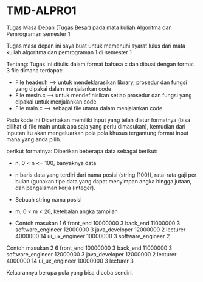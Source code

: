 # TMD-ALPRO1
Tugas Masa Depan (Tugas Besar) pada mata kuliah Algoritma dan Pemrograman semester 1

Tugas masa depan ini saya buat untuk memenuhi syarat lulus dari mata kuliah algoritma dan pemrograman 1 di semester 1

Tentang:
Tugas ini ditulis dalam format bahasa c dan dibuat dengan format 3 file dimana terdapat:
- File header.h --> untuk mendeklarasikan library, prosedur dan fungsi yang dipakai dalam menjalankan code
- File mesin.c --> untuk mendefinisikan setiap prosedur dan fungsi yang dipakai untuk menjalankan code
- File main.c --> sebagai file utama dalam menjalankan code

Pada kode ini Diceritakan memiliki input yang telah diatur formatnya (bisa dilihat di file main untuk apa saja yang perlu dimasukan), kemudian dari inputan itu akan mengeluarkan pola pola khusus tergantung format input mana yang anda pilih.

berikut formatnya:
Diberikan beberapa data sebagai berikut:
- n, 0 < n <= 100, banyaknya data
- n baris data yang terdiri dari nama posisi (string [100]), rata-rata gaji per bulan (gunakan tipe 
data yang dapat menyimpan angka hingga jutaan, dan pengalaman kerja (integer).
- Sebuah string nama posisi
- m, 0 < m < 20, ketebalan angka tampilan

- Contoh masukan 1
6
front_end 10000000 3
back_end 11000000 3
software_engineer 12000000 3
java_developer 12000000 2
lecturer 4000000 14
ui_ux_engineer 10000000 3
software_engineer
2

Contoh masukan 2
6
front_end 10000000 3
back_end 11000000 3
software_engineer 12000000 3
java_developer 12000000 2
lecturer 4000000 14
ui_ux_engineer 10000000 3
lecturer
3

Keluarannya berupa pola yang bisa dicoba sendiri.
